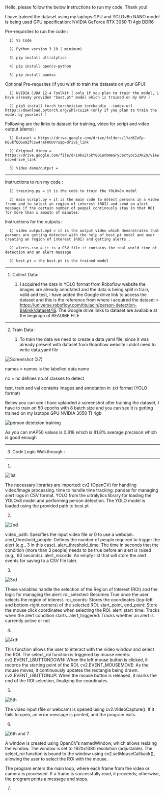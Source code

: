 Hello, please follow the below instructions to run my code. Thank you!

I have trained the dataset using my laptops GPU and YOLOv8n NANO model is being used
GPU specification: NVIDIA GeForce RTX 3050 Ti 4gb DDR6 

Pre-requisites to run the code :

      1) VS Code 
      
      2) Python version 3.10 ( minimum)
      
      3) pip install ultralytics
      
      4) pip install opencv-python
      
      5) pip install pandas
      
Optional Pre-requsites (if you wish to train the datasets on your GPU):

      1) NVIDIA CUDA 12.4 Toolkit ( only if you plan to train the model, i have already provided "best.pt" model which is trained on my GPU ) 
      
      2) pip3 install torch torchvision torchaudio --index-url https://download.pytorch.org/whl/cu124 (only if you plan to train the model by yourself )



Following are the links to dataset for training, video for script and video output (demo) :

      1) Dataset = https://drive.google.com/drive/folders/1YadKIxFp-HEukfQOGu9ZfCsw4raF0OUV?usp=drive_link 

      2) Original Video = https://drive.google.com/file/d/14ksZTSkY801unbWeGry3pcYyoC52XRZm/view?usp=drive_link

      3) Video demo/output = 
---

Instructions to run my code :

      1) training.py = it is the code to train the YOLOv8n model
      
      2) main script.py = it is the main code to detect persons in a video frame and to select an region of interest (ROI) and send an alert message if the certain number of peopel continously stay in that ROI for more than x amoutn of minutes. 

Instructions for the outputs :

      1) video output.mp4 = it is the output video which demonstrates that persons are getting detected with the help of best.pt model and user creating an region of interest (ROI) and getting alerts .
      
      2) alerts.csv = it is a CSV file it contains the real world time of detection and an alert message
      
      3) best.pt = the best.pt is the trained model 

---

1. Collect Data:
   
      1) I acquired the data in YOLO format from Roboflow website the images are already annotated and the data is being split in train, valid and test, I have added the Google drive link to access the dataset             and this is the reference from where i acquired the dataset = https://universe.roboflow.com/titulacin/person-detection-9a6mk/dataset/16. The Google drive links to dataset are available at the beginign of          README FILE.
  ---

2. Train Data :
   
     1) To train the data we need to create a data.yaml file, since it was already present with dataset from Roboflow website i didnt need to write data.yaml file 


![Screenshot (27)](https://github.com/user-attachments/assets/b47edb68-a385-4fe9-8ee6-2b3c165c5f02)


names = names is the labelled data name

nc = nc defines no.of classes to detect

test, train and val contains images and annotation in .txt format (YOLO format)

Below you can see I have uplaoded a screenshot after training the dataset,  I have to train on 50 epochs with 8 batch size and you can see it is getting trained on my laptops GPU NVIDIA 3050 TI 4gb

![person detetcion training](https://github.com/user-attachments/assets/d9e5a6aa-9396-4f6a-a586-22385acea2c5)

As you can mAP50 values is 0.818 which is 81.8% average precision which is good enough

---


3. Code Logic Walkthrough :
 ---
   
   1)
      
![1st](https://github.com/user-attachments/assets/1357e534-67fc-4f2f-9d40-3c1e31dd66b2)

The necessary libraries are imported:
cv2 (OpenCV) for handling video/image processing.
time to handle time tracking.
pandas for managing alert logs in CSV format.
YOLO from the ultralytics library for loading the YOLOv8 model and performing person detection.
The YOLO model is loaded using the provided path to best.pt

2)    


![2nd](https://github.com/user-attachments/assets/3cb73480-0432-4898-8f3d-f848b70694d0)

video_path: Specifies the input video file or 0 to use a webcam.
alert_threshold_people: Defines the number of people required to trigger the alert (e.g., 3 in this case).
alert_threshold_time: The time in seconds that the condition (more than 3 people) needs to be true before an alert is raised (e.g., 60 seconds).
alert_records: An empty list that will store the alert events for saving to a CSV file later.

3) 

    
![3rd](https://github.com/user-attachments/assets/97da4edb-4c5c-45f9-b0a1-bd8fa7045a5f)

These variables handle the selection of the Region of Interest (ROI) and the logic for managing the alert:
roi_selected: Becomes True once the user selects the region of interest.
roi_coords: Stores the coordinates (top-left and bottom-right corners) of the selected ROI.
start_point, end_point: Store the mouse click coordinates when selecting the ROI.
alert_start_time: Tracks when the alert condition starts.
alert_triggered: Tracks whether an alert is currently active or not

4)


![4rth](https://github.com/user-attachments/assets/ae16f43c-89ed-4ad3-8ac8-43f31c0addf0)

This function allows the user to interact with the video window and select the ROI.
The select_roi function is triggered by mouse events:
cv2.EVENT_LBUTTONDOWN: When the left mouse button is clicked, it records the starting point of the ROI.
cv2.EVENT_MOUSEMOVE: As the mouse moves, it continuously updates the rectangle being drawn.
cv2.EVENT_LBUTTONUP: When the mouse button is released, it marks the end of the ROI selection, finalizing the coordinates.

5) 


![5th](https://github.com/user-attachments/assets/adfac4f6-0670-4bc0-ad51-0b046c05326e)

The video input (file or webcam) is opened using cv2.VideoCapture().
If it fails to open, an error message is printed, and the program exits.

6)   

![6th and 7 ](https://github.com/user-attachments/assets/a98bbb4c-e17b-4a43-900d-59096b551364)


A window is created using OpenCV’s namedWindow, which allows resizing the window.
The window is set to 1920x1080 resolution (adjustable).
The select_roi function is bound to the window using cv2.setMouseCallback(), allowing the user to select the ROI with the mouse.

The program enters the main loop, where each frame from the video or camera is processed.
If a frame is successfully read, it proceeds; otherwise, the program prints a message and stops.

7)
